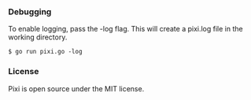 ### Debugging

To enable logging, pass the -log flag. This will create a pixi.log file in the working directory.

```
$ go run pixi.go -log
```

### License

Pixi is open source under the MIT license.
